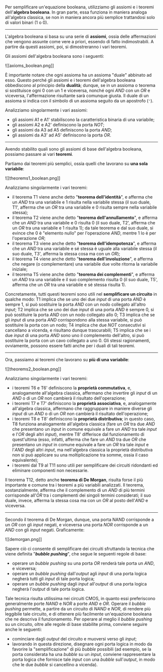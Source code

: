 Per semplificare un'equazione booleana, utilizziamo gli assiomi e i teoremi dell'**algebra booleana**. In gran parte, essa funziona in maniera analoga all'algebra classica, se non in maniera ancora più semplice trattandosi solo di valori binari (1 o 0).
___
L'algebra booleana si basa su una serie di **assiomi**, ossia delle affermazioni che vengono assunte come vere a priori, essendo di fatto indimostrabili. A partire da questi assiomi, poi, si dimostreranno i vari teoremi.

Gli assiomi dell'algebra booleana sono i seguenti:

![[axioms_boolean.png]]

È importante notare che ogni assioma ha un assioma "duale" abbinato ad esso. Questo perché gli assiomi e i teoremi dell'algebra booleana obbediscono al principio della **dualità**; dunque, se in un assioma o teorema si sostituisce ogni 0 con un 1 e viceversa, nonché ogni *AND* con un *OR* e viceversa, l'affermazione risultante sarà comunque giusta. Il duale di un assioma si indica con il simbolo di un assioma seguito da un apostrofo (`'`).

Analizziamo singolarmente i vari assiomi:
- gli assiomi A1 e A1' stabiliscono la caratteristica binaria di una variabile;
- gli assiomi A2 e A2' definiscono la porta *NOT*;
- gli assiomi da A3 ad A5 definiscono la porta *AND*;
- gli assiomi da A3' ad A5' definiscono la porta *OR*.
___
Avendo stabilito quali sono gli assiomi di base dell'algebra booleana, possiamo passare ai vari **teoremi**.

Partiamo dai teoremi più semplici, ossia quelli che lavorano su **una sola variabile**:

![[theorems1_boolean.png]]

Analizziamo singolarmente i vari teoremi:
- il teorema T1 viene anche detto "**teorema dell'identità**", e afferma che un *AND* tra una variabile e 1 risulta nella variabile stessa (il suo duale, T1', afferma che un *OR* tra una variabile e 0 risulta sempre nella variabile stessa);
- il teorema T2 viene anche detto "**teorema dell'annullamento**", e afferma che un *AND* tra una variabile e 0 risulta 0 (il suo duale, T2', afferma che un *OR* tra una variabile e 1 risulta 1); da tale teorema e dal suo duale, si evince che 0 è "elemento nullo" per l'operazione *AND*, mentre 1 lo è per l'operazione *OR*;
- il teorema T3 viene anche detto "**teorema dell'idempotenza**", e afferma che un *AND* tra una variabile e sé stessa è uguale alla variabile stessa (il suo duale, T3', afferma la stessa cosa ma con un *OR*);
- il teorema T4 viene anche detto "**teorema dell'involuzione**", e afferma che negare (o complementare) una variabile due volte ritorna la variabile iniziale;
- il teorema T5 viene anche detto "**teorema dei complementi**", e afferma un *AND* tra una variabile e il suo complemento risulta 0 (il suo duale, T5', afferma che un *OR* tra una variabile e sé stessa risulta 1).

Concretamente, tutti questi teoremi sono utili nel **semplificare un circuito** in qualche modo: T1 implica che se uno dei due *input* di una porta *AND* è sempre 1, si può sostituire la porta *AND* con un nodo collegato all'altro *input*; T2 implica che se uno dei due *input* di una porta *AND* è sempre 0, si può sostituire la porta *AND* con un nodo collegato allo 0; T3 implica che se gli *input* di una porta *AND* corrispondono alla stessa variabile, si può sostituire la porta con un nodo; T4 implica che due *NOT* consecutivi si cancellano a vicenda, e risultano dunque trascurabili; T5 implica che se i due *input* di una porta *AND* sono uno il complemento dell'altro, si può sostituire la porta con un cavo collegato a uno 0. Gli stessi ragionamenti, ovviamente, possono essere fatti anche per i duali di tali teoremi.
___
Ora, passiamo ai teoremi che lavorano su **più di una variabile**:

![[theorems2_boolean.png]]

Analizziamo singolarmente i vari teoremi:
- i teoremi T6 e T6' definiscono la **proprietà commutativa**, e, analogamente all'algebra classica, affermano che invertire gli *input* di un *AND* o di un *OR* non cambierà il risultato dell'operazione;
- i teoremi T7 e T7' definiscono la **proprietà associativa**, e, analogamente all'algebra classica, affermano che raggruppare in maniere diverse gli *input* di un *AND* o di un *OR* non cambierà il risultato dell'operazione;
- i teoremi T8 e T8' definiscono la **proprietà distributiva**; in questo caso, T8 funziona analogamente all'algebra classica (fare un *OR* tra due *AND* che presentano un *input* in comune equivale a fare un *AND* tra tale *input* e l'*OR* degli altri *input*), mentre T8' differisce dal funzionamento di quest'ultima (esso, infatti, afferma che fare un *AND* tra due *OR* che presentano un *input* in comune equivale a fare un *OR* tra tale *input* e l'*AND* degli altri *input*, ma nell'algebra classica la proprietà distributiva non si può applicare su una moltiplicazione tra somme, ossia il caso equivalente);
- i teoremi dal T9 al T11 sono utili per semplificare dei circuiti ridondanti ed eliminare componenti non necessarie.

Il teorema T12, detto anche **teorema di De Morgan**, risulta forse il più importante e comune tra i teoremi a più variabili analizzati. Il teorema, sostanzialmente, afferma che il complemento di un *AND* di più termini corrisponde all'*OR* tra i complementi dei singoli termini considerati; il suo duale, invece, afferma la stessa cosa ma con un *OR* al posto dell'*AND* e viceversa.
___
Secondo il teorema di De Morgan, dunque, una porta NAND corrisponde a un *OR* con gli *input* negati, e viceversa una porta *NOR* corrisponde a un *AND* con gli *input* negati. Graficamente:

![[demorgan.png]]

Sapere ciò ci consente di semplificare dei circuiti sfruttando la tecnica che viene definita "***bubble pushing***", che segue le seguenti regole di base:
- operare un *bubble pushing* su una porta *OR* renderà tale porta un *AND*, e viceversa;
- operare un *bubble pushing* dall'*output* agli *input* di una porta logica negherà tutti gli *input* di tale porta logica;
- operare un *bubble pushing* dagli *input* all'*output* di una porta logica negherà l'*output* di tale porta logica.

Tale tecnica risulta utilissima nei circuiti CMOS, in quanto essi preferiscono generalmente porte *NAND* e *NOR* a porte *AND* e *OR*. Operare il *bubble pushing* permette, a partire da un circuito di *NAND* e *NOR*, di rendere più leggibile tale circuito, e di ottenere più facilmente un'equazione booleana che ne descriva il funzionamento. Per operare al meglio il *bubble pushing* su un circuito, oltre alle regole di base stabilite prima, conviene seguire anche le seguenti:
- cominciare dagli *output* del circuito e muoversi verso gli *input*;
- lavorando in questa direzione, disegnare ogni porta logica in modo da favorire la "semplificazione" di più *bubble* possibili (ad esempio, se la porta considerata ha una *bubble* su un *input*, conviene rappresentare la porta logica che fornisce tale *input* con una *bubble* sull'*output*, in modo che le due *bubble* si cancellino a vicenda).

